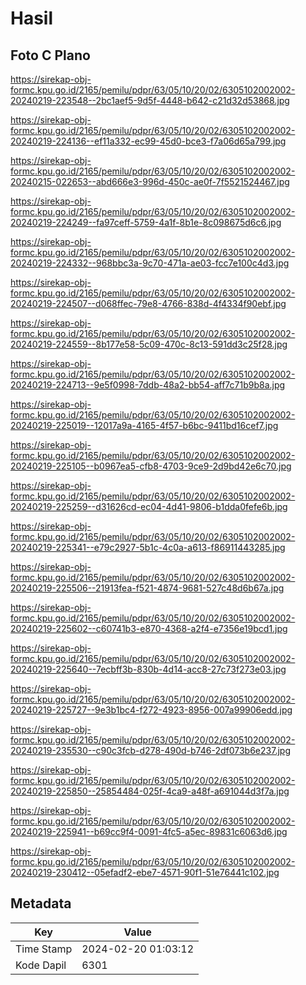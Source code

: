 # Hasil

## Foto C Plano

https://sirekap-obj-formc.kpu.go.id/2165/pemilu/pdpr/63/05/10/20/02/6305102002002-20240219-223548--2bc1aef5-9d5f-4448-b642-c21d32d53868.jpg

https://sirekap-obj-formc.kpu.go.id/2165/pemilu/pdpr/63/05/10/20/02/6305102002002-20240219-224136--ef11a332-ec99-45d0-bce3-f7a06d65a799.jpg

https://sirekap-obj-formc.kpu.go.id/2165/pemilu/pdpr/63/05/10/20/02/6305102002002-20240215-022653--abd666e3-996d-450c-ae0f-7f5521524467.jpg

https://sirekap-obj-formc.kpu.go.id/2165/pemilu/pdpr/63/05/10/20/02/6305102002002-20240219-224249--fa97ceff-5759-4a1f-8b1e-8c098675d6c6.jpg

https://sirekap-obj-formc.kpu.go.id/2165/pemilu/pdpr/63/05/10/20/02/6305102002002-20240219-224332--968bbc3a-9c70-471a-ae03-fcc7e100c4d3.jpg

https://sirekap-obj-formc.kpu.go.id/2165/pemilu/pdpr/63/05/10/20/02/6305102002002-20240219-224507--d068ffec-79e8-4766-838d-4f4334f90ebf.jpg

https://sirekap-obj-formc.kpu.go.id/2165/pemilu/pdpr/63/05/10/20/02/6305102002002-20240219-224559--8b177e58-5c09-470c-8c13-591dd3c25f28.jpg

https://sirekap-obj-formc.kpu.go.id/2165/pemilu/pdpr/63/05/10/20/02/6305102002002-20240219-224713--9e5f0998-7ddb-48a2-bb54-aff7c71b9b8a.jpg

https://sirekap-obj-formc.kpu.go.id/2165/pemilu/pdpr/63/05/10/20/02/6305102002002-20240219-225019--12017a9a-4165-4f57-b6bc-9411bd16cef7.jpg

https://sirekap-obj-formc.kpu.go.id/2165/pemilu/pdpr/63/05/10/20/02/6305102002002-20240219-225105--b0967ea5-cfb8-4703-9ce9-2d9bd42e6c70.jpg

https://sirekap-obj-formc.kpu.go.id/2165/pemilu/pdpr/63/05/10/20/02/6305102002002-20240219-225259--d31626cd-ec04-4d41-9806-b1dda0fefe6b.jpg

https://sirekap-obj-formc.kpu.go.id/2165/pemilu/pdpr/63/05/10/20/02/6305102002002-20240219-225341--e79c2927-5b1c-4c0a-a613-f86911443285.jpg

https://sirekap-obj-formc.kpu.go.id/2165/pemilu/pdpr/63/05/10/20/02/6305102002002-20240219-225506--21913fea-f521-4874-9681-527c48d6b67a.jpg

https://sirekap-obj-formc.kpu.go.id/2165/pemilu/pdpr/63/05/10/20/02/6305102002002-20240219-225602--c60741b3-e870-4368-a2f4-e7356e19bcd1.jpg

https://sirekap-obj-formc.kpu.go.id/2165/pemilu/pdpr/63/05/10/20/02/6305102002002-20240219-225640--7ecbff3b-830b-4d14-acc8-27c73f273e03.jpg

https://sirekap-obj-formc.kpu.go.id/2165/pemilu/pdpr/63/05/10/20/02/6305102002002-20240219-225727--9e3b1bc4-f272-4923-8956-007a99906edd.jpg

https://sirekap-obj-formc.kpu.go.id/2165/pemilu/pdpr/63/05/10/20/02/6305102002002-20240219-235530--c90c3fcb-d278-490d-b746-2df073b6e237.jpg

https://sirekap-obj-formc.kpu.go.id/2165/pemilu/pdpr/63/05/10/20/02/6305102002002-20240219-225850--25854484-025f-4ca9-a48f-a691044d3f7a.jpg

https://sirekap-obj-formc.kpu.go.id/2165/pemilu/pdpr/63/05/10/20/02/6305102002002-20240219-225941--b69cc9f4-0091-4fc5-a5ec-89831c6063d6.jpg

https://sirekap-obj-formc.kpu.go.id/2165/pemilu/pdpr/63/05/10/20/02/6305102002002-20240219-230412--05efadf2-ebe7-4571-90f1-51e76441c102.jpg


## Metadata

| Key        | Value               |
| ---------- | ------------------- |
| Time Stamp | 2024-02-20 01:03:12 |
| Kode Dapil | 6301                |




